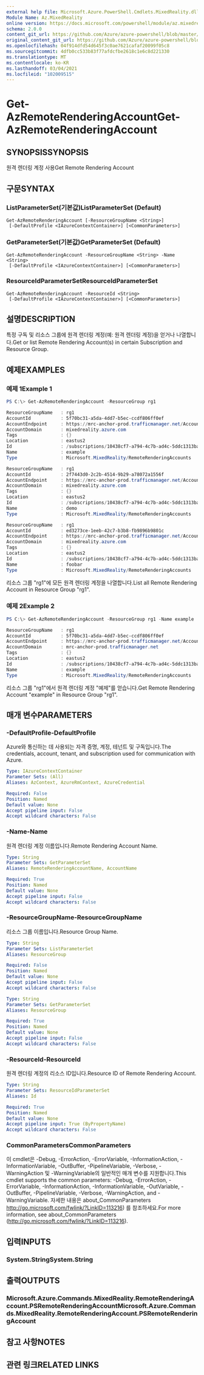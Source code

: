 ```yaml
---
external help file: Microsoft.Azure.PowerShell.Cmdlets.MixedReality.dll-Help.xml
Module Name: Az.MixedReality
online version: https://docs.microsoft.com/powershell/module/az.mixedreality/get-azremoterenderingaccount
schema: 2.0.0
content_git_url: https://github.com/Azure/azure-powershell/blob/master/src/MixedReality/MixedReality/help/Get-AzRemoteRenderingAccount.md
original_content_git_url: https://github.com/Azure/azure-powershell/blob/master/src/MixedReality/MixedReality/help/Get-AzRemoteRenderingAccount.md
ms.openlocfilehash: 04f914dfd54d645f3c0ae7621cafaf20099f05c8
ms.sourcegitcommit: 4dfb0cc533b83f77afdcfbe2618c1e6c8d221330
ms.translationtype: MT
ms.contentlocale: ko-KR
ms.lasthandoff: 03/04/2021
ms.locfileid: "102009515"
---
```

# <span data-ttu-id="0b985-101">Get-AzRemoteRenderingAccount</span><span class="sxs-lookup"><span data-stu-id="0b985-101">Get-AzRemoteRenderingAccount</span></span>

## <span data-ttu-id="0b985-102">SYNOPSIS</span><span class="sxs-lookup"><span data-stu-id="0b985-102">SYNOPSIS</span></span>
<span data-ttu-id="0b985-103">원격 렌더링 계정 사용</span><span class="sxs-lookup"><span data-stu-id="0b985-103">Get Remote Rendering Account</span></span>

## <span data-ttu-id="0b985-104">구문</span><span class="sxs-lookup"><span data-stu-id="0b985-104">SYNTAX</span></span>

### <span data-ttu-id="0b985-105">ListParameterSet(기본값)</span><span class="sxs-lookup"><span data-stu-id="0b985-105">ListParameterSet (Default)</span></span>
```
Get-AzRemoteRenderingAccount [-ResourceGroupName <String>]
 [-DefaultProfile <IAzureContextContainer>] [<CommonParameters>]
```

### <span data-ttu-id="0b985-106">GetParameterSet(기본값)</span><span class="sxs-lookup"><span data-stu-id="0b985-106">GetParameterSet (Default)</span></span>
```
Get-AzRemoteRenderingAccount -ResourceGroupName <String> -Name <String>
 [-DefaultProfile <IAzureContextContainer>] [<CommonParameters>]
```

### <span data-ttu-id="0b985-107">ResourceIdParameterSet</span><span class="sxs-lookup"><span data-stu-id="0b985-107">ResourceIdParameterSet</span></span>
```
Get-AzRemoteRenderingAccount -ResourceId <String>
 [-DefaultProfile <IAzureContextContainer>] [<CommonParameters>]
```

## <span data-ttu-id="0b985-108">설명</span><span class="sxs-lookup"><span data-stu-id="0b985-108">DESCRIPTION</span></span>
<span data-ttu-id="0b985-109">특정 구독 및 리소스 그룹에 원격 렌더링 계정(예: 원격 렌더링 계정)을 얻거나 나열합니다.</span><span class="sxs-lookup"><span data-stu-id="0b985-109">Get or list Remote Rendering Account(s) in certain Subscription and Resource Group.</span></span>

## <span data-ttu-id="0b985-110">예제</span><span class="sxs-lookup"><span data-stu-id="0b985-110">EXAMPLES</span></span>

### <span data-ttu-id="0b985-111">예제 1</span><span class="sxs-lookup"><span data-stu-id="0b985-111">Example 1</span></span>
```powershell
PS C:\> Get-AzRemoteRenderingAccount -ResourceGroup rg1

ResourceGroupName   : rg1
AccountId           : 5f70bc31-a5da-4dd7-b5ec-ccdf806ff0ef
AccountEndpoint     : https://mrc-anchor-prod.trafficmanager.net/Accounts/5f70bc31-a5da-4dd7-b5ec-ccdf806ff0ef/
AccountDomain       : mixedreality.azure.com
Tags                : {}
Location            : eastus2
Id                  : /subscriptions/10438cf7-a794-4c7b-ad4c-5ddc1313ba7d/resourceGroups/rg1/providers/Microsoft.MixedReality/RemoteRenderingAccounts/example
Name                : example
Type                : Microsoft.MixedReality/RemoteRenderingAccounts

ResourceGroupName   : rg1
AccountId           : 2f7443d0-2c2b-4514-9b29-a78072a1556f
AccountEndpoint     : https://mrc-anchor-prod.trafficmanager.net/Accounts/2f7443d0-2c2b-4514-9b29-a78072a1556f/
AccountDomain       : mixedreality.azure.com
Tags                : {}
Location            : eastus2
Id                  : /subscriptions/10438cf7-a794-4c7b-ad4c-5ddc1313ba7d/resourceGroups/rg1/providers/Microsoft.MixedReality/RemoteRenderingAccounts/demo
Name                : demo
Type                : Microsoft.MixedReality/RemoteRenderingAccounts

ResourceGroupName   : rg1
AccountId           : ed3273ce-1eeb-42c7-b3b8-fb9896b9801c
AccountEndpoint     : https://mrc-anchor-prod.trafficmanager.net/Accounts/ed3273ce-1eeb-42c7-b3b8-fb9896b9801c/
AccountDomain       : mixedreality.azure.com
Tags                : {}
Location            : eastus2
Id                  : /subscriptions/10438cf7-a794-4c7b-ad4c-5ddc1313ba7d/resourceGroups/rg1/providers/Microsoft.MixedReality/RemoteRenderingAccounts/foobar
Name                : foobar
Type                : Microsoft.MixedReality/RemoteRenderingAccounts
```

<span data-ttu-id="0b985-112">리소스 그룹 "rg1"에 모든 원격 렌더링 계정을 나열합니다.</span><span class="sxs-lookup"><span data-stu-id="0b985-112">List all Remote Rendering Account in Resource Group "rg1".</span></span> 

### <span data-ttu-id="0b985-113">예제 2</span><span class="sxs-lookup"><span data-stu-id="0b985-113">Example 2</span></span>
```powershell
PS C:\> Get-AzRemoteRenderingAccount -ResourceGroup rg1 -Name example

ResourceGroupName   : rg1
AccountId           : 5f70bc31-a5da-4dd7-b5ec-ccdf806ff0ef
AccountEndpoint     : https://mrc-anchor-prod.trafficmanager.net/Accounts/5f70bc31-a5da-4dd7-b5ec-ccdf806ff0ef/
AccountDomain       : mrc-anchor-prod.trafficmanager.net
Tags                : {}
Location            : eastus2
Id                  : /subscriptions/10438cf7-a794-4c7b-ad4c-5ddc1313ba7d/resourceGroups/rg1/providers/Microsoft.MixedReality/RemoteRenderingAccounts/example
Name                : example
Type                : Microsoft.MixedReality/RemoteRenderingAccounts
```

<span data-ttu-id="0b985-114">리소스 그룹 "rg1"에서 원격 렌더링 계정 "예제"를 얻습니다.</span><span class="sxs-lookup"><span data-stu-id="0b985-114">Get Remote Rendering Account "example" in Resource Group "rg1".</span></span> 

## <span data-ttu-id="0b985-115">매개 변수</span><span class="sxs-lookup"><span data-stu-id="0b985-115">PARAMETERS</span></span>

### <span data-ttu-id="0b985-116">-DefaultProfile</span><span class="sxs-lookup"><span data-stu-id="0b985-116">-DefaultProfile</span></span>
<span data-ttu-id="0b985-117">Azure와 통신하는 데 사용되는 자격 증명, 계정, 테넌트 및 구독입니다.</span><span class="sxs-lookup"><span data-stu-id="0b985-117">The credentials, account, tenant, and subscription used for communication with Azure.</span></span>

```yaml
Type: IAzureContextContainer
Parameter Sets: (All)
Aliases: AzContext, AzureRmContext, AzureCredential

Required: False
Position: Named
Default value: None
Accept pipeline input: False
Accept wildcard characters: False
```

### <span data-ttu-id="0b985-118">-Name</span><span class="sxs-lookup"><span data-stu-id="0b985-118">-Name</span></span>
<span data-ttu-id="0b985-119">원격 렌더링 계정 이름입니다.</span><span class="sxs-lookup"><span data-stu-id="0b985-119">Remote Rendering Account Name.</span></span>

```yaml
Type: String
Parameter Sets: GetParameterSet
Aliases: RemoteRenderingAccountName, AccountName

Required: True
Position: Named
Default value: None
Accept pipeline input: False
Accept wildcard characters: False
```

### <span data-ttu-id="0b985-120">-ResourceGroupName</span><span class="sxs-lookup"><span data-stu-id="0b985-120">-ResourceGroupName</span></span>
<span data-ttu-id="0b985-121">리소스 그룹 이름입니다.</span><span class="sxs-lookup"><span data-stu-id="0b985-121">Resource Group Name.</span></span>

```yaml
Type: String
Parameter Sets: ListParameterSet
Aliases: ResourceGroup

Required: False
Position: Named
Default value: None
Accept pipeline input: False
Accept wildcard characters: False
```

```yaml
Type: String
Parameter Sets: GetParameterSet
Aliases: ResourceGroup

Required: True
Position: Named
Default value: None
Accept pipeline input: False
Accept wildcard characters: False
```

### <span data-ttu-id="0b985-122">-ResourceId</span><span class="sxs-lookup"><span data-stu-id="0b985-122">-ResourceId</span></span>
<span data-ttu-id="0b985-123">원격 렌더링 계정의 리소스 ID입니다.</span><span class="sxs-lookup"><span data-stu-id="0b985-123">Resource ID of Remote Rendering Account.</span></span>

```yaml
Type: String
Parameter Sets: ResourceIdParameterSet
Aliases: Id

Required: True
Position: Named
Default value: None
Accept pipeline input: True (ByPropertyName)
Accept wildcard characters: False
```

### <span data-ttu-id="0b985-124">CommonParameters</span><span class="sxs-lookup"><span data-stu-id="0b985-124">CommonParameters</span></span>
<span data-ttu-id="0b985-125">이 cmdlet은 -Debug, -ErrorAction, -ErrorVariable, -InformationAction, -InformationVariable, -OutBuffer, -PipelineVariable, -Verbose, -WarningAction 및 -WarningVariable의 일반적인 매개 변수를 지원합니다.</span><span class="sxs-lookup"><span data-stu-id="0b985-125">This cmdlet supports the common parameters: -Debug, -ErrorAction, -ErrorVariable, -InformationAction, -InformationVariable, -OutVariable, -OutBuffer, -PipelineVariable, -Verbose, -WarningAction, and -WarningVariable.</span></span>
<span data-ttu-id="0b985-126">자세한 내용은 about_CommonParameters http://go.microsoft.com/fwlink/?LinkID=113216) 를 참조하세요.</span><span class="sxs-lookup"><span data-stu-id="0b985-126">For more information, see about_CommonParameters (http://go.microsoft.com/fwlink/?LinkID=113216).</span></span>

## <span data-ttu-id="0b985-127">입력</span><span class="sxs-lookup"><span data-stu-id="0b985-127">INPUTS</span></span>

### <span data-ttu-id="0b985-128">System.String</span><span class="sxs-lookup"><span data-stu-id="0b985-128">System.String</span></span>

## <span data-ttu-id="0b985-129">출력</span><span class="sxs-lookup"><span data-stu-id="0b985-129">OUTPUTS</span></span>

### <span data-ttu-id="0b985-130">Microsoft.Azure.Commands.MixedReality.RemoteRenderingAccount.PSRemoteRenderingAccount</span><span class="sxs-lookup"><span data-stu-id="0b985-130">Microsoft.Azure.Commands.MixedReality.RemoteRenderingAccount.PSRemoteRenderingAccount</span></span>

## <span data-ttu-id="0b985-131">참고 사항</span><span class="sxs-lookup"><span data-stu-id="0b985-131">NOTES</span></span>

## <span data-ttu-id="0b985-132">관련 링크</span><span class="sxs-lookup"><span data-stu-id="0b985-132">RELATED LINKS</span></span>
